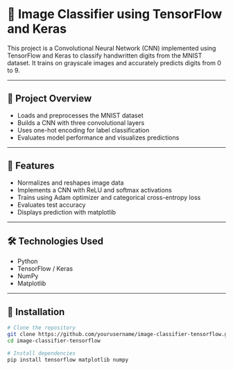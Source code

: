 # 🧠 Image Classifier using TensorFlow and Keras

This project is a Convolutional Neural Network (CNN) implemented using TensorFlow and Keras to classify handwritten digits from the MNIST dataset. It trains on grayscale images and accurately predicts digits from 0 to 9.

---

## 📌 Project Overview

- Loads and preprocesses the MNIST dataset
- Builds a CNN with three convolutional layers
- Uses one-hot encoding for label classification
- Evaluates model performance and visualizes predictions

---

## 🚀 Features

- Normalizes and reshapes image data
- Implements a CNN with ReLU and softmax activations
- Trains using Adam optimizer and categorical cross-entropy loss
- Evaluates test accuracy
- Displays prediction with matplotlib

---

## 🛠️ Technologies Used

- Python
- TensorFlow / Keras
- NumPy
- Matplotlib

---

## 📂 Installation

```bash
# Clone the repository
git clone https://github.com/yourusername/image-classifier-tensorflow.git
cd image-classifier-tensorflow

# Install dependencies
pip install tensorflow matplotlib numpy
